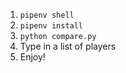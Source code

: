 1. `pipenv shell`
2. `pipenv install`
3. `python compare.py`
4. Type in a list of players
5. Enjoy!
